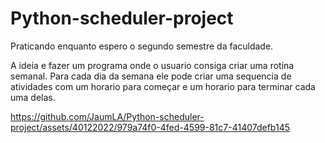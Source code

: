 # Python-scheduler-project
Praticando enquanto espero o segundo semestre da faculdade.

A ideia e fazer um programa onde o usuario consiga criar uma rotina semanal. Para cada dia da semana ele pode criar uma sequencia de atividades com um horario para começar e um horario para terminar cada uma delas.


https://github.com/JaumLA/Python-scheduler-project/assets/40122022/979a74f0-4fed-4599-81c7-41407defb145




